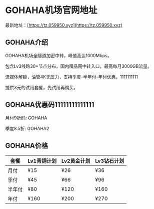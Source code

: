 # GOHAHA机场官网地址

最新地址：[https://tz.059950.xyz](https://tz.059950.xyz)

## GOHAHA介绍

GOHAHA机场全隧道加密中转，峰值高达1000Mbps。

包含Lv3线路30+节点分布，国内精品网中转入口，最高每月3000GB流量。

流媒体解锁，油管4K无压力，支持季度-半年付-年付优惠。1111111111

提供3元的试用套餐，先试用再购买。

## GOHAHA优惠码11111111111111

月付9折码: GOHAHA

季度8.5折: GOHAHA2

## GOHAHA价格

|套餐|Lv1青铜计划|Lv2黄金计划|Lv3钻石计划|
|----|----|----|----|
|月付|¥15|¥26|¥36|
|季付|¥45|¥66|¥96|
|半年付|¥80|¥120|¥160|
|年付|¥160|¥200|¥270|
